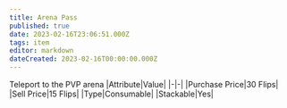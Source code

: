 ```yaml
---
title: Arena Pass
published: true
date: 2023-02-16T23:06:51.000Z
tags: item
editor: markdown
dateCreated: 2023-02-16T00:00:00.000Z
---
```


Teleport to the PVP arena
|Attribute|Value|
|-|-|
|Purchase Price|30 Flips|
|Sell Price|15 Flips|
|Type|Consumable|
|Stackable|Yes|

